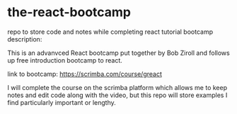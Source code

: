 # the-react-bootcamp
repo to store code and notes while completing react tutorial
bootcamp description:

This is an advanvced React bootcamp put together by Bob Ziroll and follows up free introduction bootcamp to react.

link to bootcamp: https://scrimba.com/course/greact

I will complete the course on the scrimba platform which allows me to keep notes and edit code along with the video, but this repo will 
store examples I find particularly important or lengthy.
